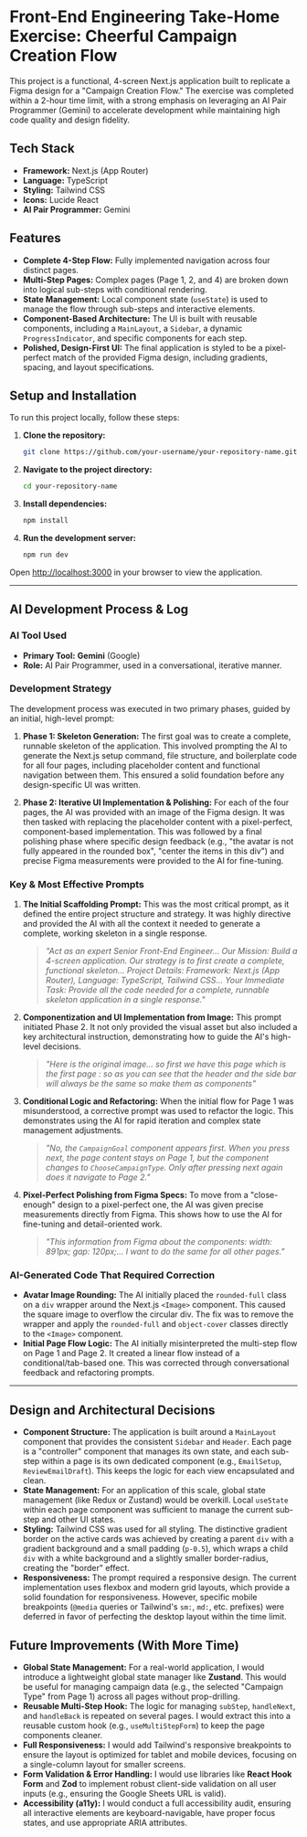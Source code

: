 # Front-End Engineering Take-Home Exercise: Cheerful Campaign Creation Flow

This project is a functional, 4-screen Next.js application built to replicate a Figma design for a "Campaign Creation Flow." The exercise was completed within a 2-hour time limit, with a strong emphasis on leveraging an AI Pair Programmer (Gemini) to accelerate development while maintaining high code quality and design fidelity.

## Tech Stack

-   **Framework:** Next.js (App Router)
-   **Language:** TypeScript
-   **Styling:** Tailwind CSS
-   **Icons:** Lucide React
-   **AI Pair Programmer:** Gemini

## Features

-   **Complete 4-Step Flow:** Fully implemented navigation across four distinct pages.
-   **Multi-Step Pages:** Complex pages (Page 1, 2, and 4) are broken down into logical sub-steps with conditional rendering.
-   **State Management:** Local component state (`useState`) is used to manage the flow through sub-steps and interactive elements.
-   **Component-Based Architecture:** The UI is built with reusable components, including a `MainLayout`, a `Sidebar`, a dynamic `ProgressIndicator`, and specific components for each step.
-   **Polished, Design-First UI:** The final application is styled to be a pixel-perfect match of the provided Figma design, including gradients, spacing, and layout specifications.

## Setup and Installation

To run this project locally, follow these steps:

1.  **Clone the repository:**
    ```bash
    git clone https://github.com/your-username/your-repository-name.git
    ```

2.  **Navigate to the project directory:**
    ```bash
    cd your-repository-name
    ```

3.  **Install dependencies:**
    ```bash
    npm install
    ```

4.  **Run the development server:**
    ```bash
    npm run dev
    ```

Open [http://localhost:3000](http://localhost:3000) in your browser to view the application.

---

## AI Development Process & Log

### AI Tool Used

-   **Primary Tool:** **Gemini** (Google)
-   **Role:** AI Pair Programmer, used in a conversational, iterative manner.

### Development Strategy

The development process was executed in two primary phases, guided by an initial, high-level prompt:

1.  **Phase 1: Skeleton Generation:** The first goal was to create a complete, runnable skeleton of the application. This involved prompting the AI to generate the Next.js setup command, file structure, and boilerplate code for all four pages, including placeholder content and functional navigation between them. This ensured a solid foundation before any design-specific UI was written.

2.  **Phase 2: Iterative UI Implementation & Polishing:** For each of the four pages, the AI was provided with an image of the Figma design. It was then tasked with replacing the placeholder content with a pixel-perfect, component-based implementation. This was followed by a final polishing phase where specific design feedback (e.g., "the avatar is not fully appeared in the rounded box", "center the items in this div") and precise Figma measurements were provided to the AI for fine-tuning.

### Key & Most Effective Prompts

1.  **The Initial Scaffolding Prompt:** This was the most critical prompt, as it defined the entire project structure and strategy. It was highly directive and provided the AI with all the context it needed to generate a complete, working skeleton in a single response.
    > *"Act as an expert Senior Front-End Engineer... Our Mission: Build a 4-screen application. Our strategy is to first create a complete, functional skeleton... Project Details: Framework: Next.js (App Router), Language: TypeScript, Tailwind CSS... Your Immediate Task: Provide all the code needed for a complete, runnable skeleton application in a single response."*

2.  **Componentization and UI Implementation from Image:** This prompt initiated Phase 2. It not only provided the visual asset but also included a key architectural instruction, demonstrating how to guide the AI's high-level decisions.
    > *"Here is the original image... so first we have this page which is the first page : so as you can see that the header and the side bar will always be the same so make them as components"*

3.  **Conditional Logic and Refactoring:** When the initial flow for Page 1 was misunderstood, a corrective prompt was used to refactor the logic. This demonstrates using the AI for rapid iteration and complex state management adjustments.
    > *"No, the `CampaignGoal` component appears first. When you press next, the page content stays on Page 1, but the component changes to `ChooseCampaignType`. Only after pressing next *again* does it navigate to Page 2."*

4.  **Pixel-Perfect Polishing from Figma Specs:** To move from a "close-enough" design to a pixel-perfect one, the AI was given precise measurements directly from Figma. This shows how to use the AI for fine-tuning and detail-oriented work.
    > *"This information from Figma about the components: width: 891px; gap: 120px;... I want to do the same for all other pages."*

### AI-Generated Code That Required Correction

-   **Avatar Image Rounding:** The AI initially placed the `rounded-full` class on a `div` wrapper around the Next.js `<Image>` component. This caused the square image to overflow the circular div. The fix was to remove the wrapper and apply the `rounded-full` and `object-cover` classes directly to the `<Image>` component.
-   **Initial Page Flow Logic:** The AI initially misinterpreted the multi-step flow on Page 1 and Page 2. It created a linear flow instead of a conditional/tab-based one. This was corrected through conversational feedback and refactoring prompts.

---

## Design and Architectural Decisions

-   **Component Structure:** The application is built around a `MainLayout` component that provides the consistent `Sidebar` and `Header`. Each page is a "controller" component that manages its own state, and each sub-step within a page is its own dedicated component (e.g., `EmailSetup`, `ReviewEmailDraft`). This keeps the logic for each view encapsulated and clean.
-   **State Management:** For an application of this scale, global state management (like Redux or Zustand) would be overkill. Local `useState` within each page component was sufficient to manage the current sub-step and other UI states.
-   **Styling:** Tailwind CSS was used for all styling. The distinctive gradient border on the active cards was achieved by creating a parent `div` with a gradient background and a small padding (`p-0.5`), which wraps a child `div` with a white background and a slightly smaller border-radius, creating the "border" effect.
-   **Responsiveness:** The prompt required a responsive design. The current implementation uses flexbox and modern grid layouts, which provide a solid foundation for responsiveness. However, specific mobile breakpoints (`@media` queries or Tailwind's `sm:`, `md:`, etc. prefixes) were deferred in favor of perfecting the desktop layout within the time limit.

## Future Improvements (With More Time)

-   **Global State Management:** For a real-world application, I would introduce a lightweight global state manager like **Zustand**. This would be useful for managing campaign data (e.g., the selected "Campaign Type" from Page 1) across all pages without prop-drilling.
-   **Reusable Multi-Step Hook:** The logic for managing `subStep`, `handleNext`, and `handleBack` is repeated on several pages. I would extract this into a reusable custom hook (e.g., `useMultiStepForm`) to keep the page components cleaner.
-   **Full Responsiveness:** I would add Tailwind's responsive breakpoints to ensure the layout is optimized for tablet and mobile devices, focusing on a single-column layout for smaller screens.
-   **Form Validation & Error Handling:** I would use libraries like **React Hook Form** and **Zod** to implement robust client-side validation on all user inputs (e.g., ensuring the Google Sheets URL is valid).
-   **Accessibility (a11y):** I would conduct a full accessibility audit, ensuring all interactive elements are keyboard-navigable, have proper focus states, and use appropriate ARIA attributes.